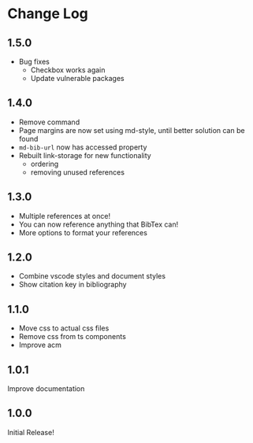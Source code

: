 # Change Log
## 1.5.0
 - Bug fixes
    - Checkbox works again
    - Update vulnerable packages
    
## 1.4.0
 - Remove command
 - Page margins are now set using md-style, until better solution can be found
 - `md-bib-url` now has accessed property
 - Rebuilt link-storage for new functionality
   - ordering
   - removing unused references

## 1.3.0
 - Multiple references at once!
 - You can now reference anything that BibTex can!
 - More options to format your references

## 1.2.0
- Combine vscode styles and document styles
- Show citation key in bibliography

## 1.1.0
- Move css to actual css files
- Remove css from ts components
- Improve acm

## 1.0.1
Improve documentation

## 1.0.0
Initial Release!